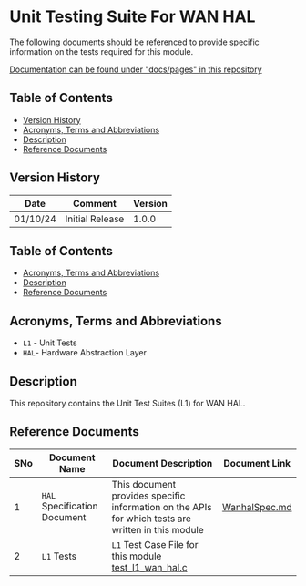 # Unit Testing Suite For WAN HAL

The following documents should be referenced to provide specific information on the tests required for this module.

[Documentation can be found under "docs/pages" in this repository](docs/pages)

## Table of Contents

- [Version History](#version-history)
- [Acronyms, Terms and Abbreviations](#acronyms-terms-and-abbreviations)
- [Description](#description)
- [Reference Documents](#reference-documents)

## Version History

| Date | Comment | Version |
| --- | --- | --- |
| 01/10/24 | Initial Release | 1.0.0 |
## Table of Contents

- [Acronyms, Terms and Abbreviations](#acronyms-terms-and-abbreviations)
- [Description](#description)
- [Reference Documents](#reference-documents)

## Acronyms, Terms and Abbreviations

- `L1` - Unit Tests
- `HAL`- Hardware Abstraction Layer

## Description

This repository contains the Unit Test Suites (L1) for WAN HAL.

## Reference Documents

|SNo|Document Name|Document Description|Document Link|
|---|-------------|--------------------|-------------|
|1|`HAL` Specification Document|This document provides specific information on the APIs for which tests are written in this module|[WanhalSpec.md](https://github.com/rdkcentral/rdkb-halif-wan/blob/main/docs/pages/WanhalSpec.md "WanhalSpec.md" )|
|2|`L1` Tests | `L1` Test Case File for this module [test_l1_wan_hal.c](src/test_l1_wan_hal.c "test_l1_wan_hal.c" )|

